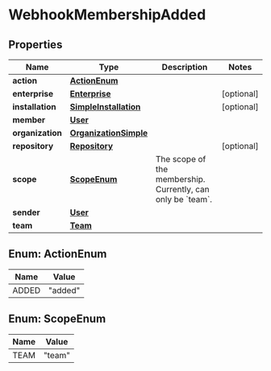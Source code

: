 

# WebhookMembershipAdded


## Properties

| Name | Type | Description | Notes |
|------------ | ------------- | ------------- | -------------|
|**action** | [**ActionEnum**](#ActionEnum) |  |  |
|**enterprise** | [**Enterprise**](Enterprise.md) |  |  [optional] |
|**installation** | [**SimpleInstallation**](SimpleInstallation.md) |  |  [optional] |
|**member** | [**User**](User.md) |  |  |
|**organization** | [**OrganizationSimple**](OrganizationSimple.md) |  |  |
|**repository** | [**Repository**](Repository.md) |  |  [optional] |
|**scope** | [**ScopeEnum**](#ScopeEnum) | The scope of the membership. Currently, can only be &#x60;team&#x60;. |  |
|**sender** | [**User**](User.md) |  |  |
|**team** | [**Team**](Team.md) |  |  |



## Enum: ActionEnum

| Name | Value |
|---- | -----|
| ADDED | &quot;added&quot; |



## Enum: ScopeEnum

| Name | Value |
|---- | -----|
| TEAM | &quot;team&quot; |



